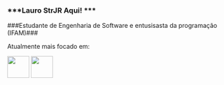 ### ***Lauro StrJR Aqui! ***
###Estudante de Engenharia de Software e entusisasta da programação (IFAM)###

Atualmente mais focado em:
<div style="display: inline">
  <img width='50' height='50' src="https://cdn.jsdelivr.net/gh/devicons/devicon@latest/icons/python/python-original.svg" />
  <img width='50 height='50 src="https://cdn.jsdelivr.net/gh/devicons/devicon@latest/icons/azuresqldatabase/azuresqldatabase-original.svg" />
</div>


